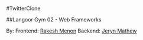 #TwitterClone 

##Langoor Gym 02 - Web Frameworks

By:
Frontend: [Rakesh Menon](http://twitter.com/rakeshmenon13)
Backend:  [Jeryn Mathew](http://github.com/jerynmathew)
